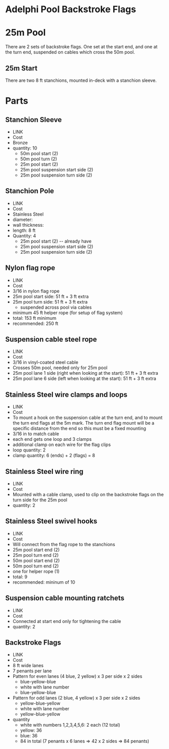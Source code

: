 # Adelphi Pool Backstroke Flags

# 25m Pool

There are 2 sets of backstroke flags. One set at the start end, and one at the turn end,
suspended on cables which cross the 50m pool.

## 25m Start

There are two 8 ft stanchions, mounted in-deck with a stanchion sleeve.

# Parts

##  Stanchion Sleeve
  * LINK
  * Cost
  * Bronze
  * quantity: 10
    * 50m pool start (2)
    * 50m pool turn (2)
    * 25m pool start (2)
    * 25m pool suspension start side (2)
    * 25m pool suspension turn side (2)

##  Stanchion Pole
  * LINK
  * Cost
  * Stainless Steel
  * diameter:
  * wall thickness:
  * length: 8 ft
  * Quantity: 4
    * 25m pool start (2) -- already have
    * 25m pool suspension start side (2)
    * 25m pool suspension turn side (2)

##  Nylon flag rope
  * LINK
  * Cost
  * 3/16 in nylon flag rope
  * 25m pool start side: 51 ft + 3 ft extra
  * 25m pool turn side: 51 ft + 3 ft extra
    * suspended across pool via cables
  * minimum 45 ft helper rope (for setup of flag system)
  * total: 153 ft minimum
  * recommended: 250 ft

##  Suspension cable steel rope
  * LINK
  * Cost
  * 3/16 in vinyl-coated steel cable
  * Crosses 50m pool, needed only for 25m pool
  * 25m pool lane 1 side (right when looking at the start): 51 ft + 3 ft extra
  * 25m pool lane 6 side (left when looking at the start): 51 ft + 3 ft extra

##  Stainless Steel wire clamps and loops
  * LINK
  * Cost
  * To mount a hook on the suspension cable at the turn end, and to mount the turn end flags at the 5m mark.   The turn
    end flag mount will be a specific distance from the end so this must be a fixed mounting
  * 3/16 in to match cable
  * each end gets one loop and 3 clamps
  * additional clamp on each wire for the flag clips
  * loop quantity: 2 
  * clamp quantity: 6 (ends) + 2 (flags) = 8

##  Stainless Steel wire ring
  * LINK
  * Cost
  * Mounted with a cable clamp, used to clip on the backstroke flags on the turn side for the 25m pool
  * quantity: 2
  
##  Stainless Steel swivel hooks
  * LINK
  * Cost
  * Will connect from the flag rope to the stanchions
  * 25m pool start end (2)
  * 25m pool turn end (2)
  * 50m pool start end (2)
  * 50m pool turn end (2)
  * one for helper rope (1)
  * total: 9
  * recommended: mininum of 10

##  Suspension cable mounting ratchets
  * LINK
  * Cost
  * Connected at start end only for tightening the cable
  * quantity: 2

##  Backstroke Flags
  * LINK
  * Cost
  * 8 ft wide lanes
  * 7 penants per lane
  * Pattern for even lanes (4 blue, 2 yellow) x 3 per side x 2 sides
    * blue-yellow-blue
    * white with lane number
    * blue-yellow-blue
  * Pattern for odd lanes (2 blue, 4 yellow) x 3 per side x 2 sides
    * yellow-blue-yellow
    * white with lane number
    * yellow-blue-yellow
  * quantity
    * white with numbers 1,2,3,4,5,6: 2 each (12 total)
    * yellow: 36
    * blue: 36
    * 84 in total (7 penants x 6 lanes => 42 x 2 sides  => 84 penants)
